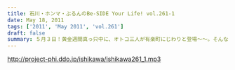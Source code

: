```yaml
---
title: 石川・ホンマ・ぶるんのBe-SIDE Your Life! vol.261-1
date: May 18, 2011
tags: ['2011', 'May 2011', 'vol.261']
draft: false
summary: ５月３日！黄金週間真っ只中に、オトコ三人が有楽町にじわりと登場～～。そんな最中、帰省していた人間がひとり・・・NAMAE
---
```


http://project-phi.ddo.jp/ishikawa/ishikawa261_1.mp3